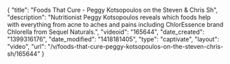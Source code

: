 {
    "title": "Foods That Cure - Peggy Kotsopoulos on the Steven & Chris Sh",
    "description": "Nutritionist Peggy Kotsopoulos reveals which foods help with everything from acne to aches and pains including ChlorEssence brand Chlorella from Sequel Naturals.",
    "videoid": "165644",
    "date_created": "1399316176",
    "date_modified": "1418181405",
    "type": "captivate",
    "layout": "video",
    "url": "\/v\/foods-that-cure-peggy-kotsopoulos-on-the-steven-chris-sh\/165644"
}